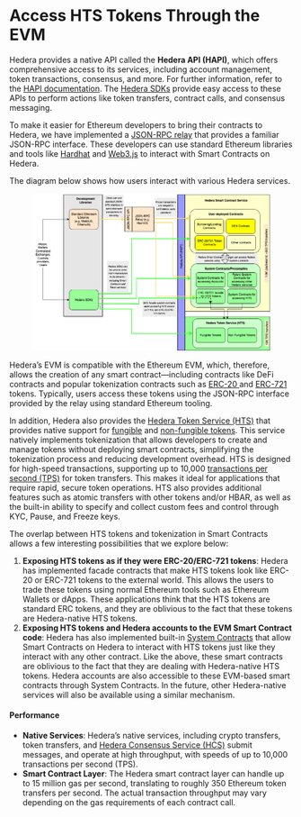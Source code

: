 # Access HTS Tokens Through the EVM

Hedera provides a native API called the **Hedera API (HAPI)**, which offers comprehensive access to its services, including account management, token transactions, consensus, and more. For further information, refer to the [HAPI documentation](../../sdks-and-apis/hedera-api/). The [Hedera SDKs](../../sdks-and-apis/sdks/) provide easy access to these APIs to perform actions like token transfers, contract calls, and consensus messaging.

To make it easier for Ethereum developers to bring their contracts to Hedera, we have implemented a [JSON-RPC relay](../smart-contracts/deploying-smart-contracts/json-rpc-relay.md) that provides a familiar JSON-RPC interface. These developers can use standard Ethereum libraries and tools like [Hardhat](../../support-and-community/glossary.md#hardhat) and [Web3.js](https://web3js.readthedocs.io/en/v1.10.0/) to interact with Smart Contracts on Hedera.

The diagram below shows how users interact with various Hedera services.

<figure><img src="../../.gitbook/assets/SmartContractsAndHTS.drawio.png" alt=""><figcaption></figcaption></figure>

Hedera’s EVM is compatible with the Ethereum EVM, which, therefore, allows the creation of any smart contract—including contracts like DeFi contracts and popular tokenization contracts such as [ERC-20 ](../smart-contracts/tokens-managed-by-smart-contracts/erc-20-fungible-tokens.md)and [ERC-721](../smart-contracts/tokens-managed-by-smart-contracts/erc-721-non-fungible-tokens-nfts.md) tokens. Typically, users access these tokens using the JSON-RPC interface provided by the relay using standard Ethereum tooling.

In addition, Hedera also provides the [Hedera Token Service (HTS)](../../support-and-community/glossary.md#hedera-token-service-hts) that provides native support for [fungible](../../support-and-community/glossary.md#fungible-token) and [non-fungible tokens](../../support-and-community/glossary.md#non-fungible-token-nft). This service natively implements tokenization that allows developers to create and manage tokens without deploying smart contracts, simplifying the tokenization process and reducing development overhead. HTS is designed for high-speed transactions, supporting up to 10,000 [transactions per second (TPS)](../../support-and-community/glossary.md#transactions-per-second-tps) for token transfers. This makes it ideal for applications that require rapid, secure token operations. HTS also provides additional features such as atomic transfers with other tokens and/or HBAR, as well as the built-in ability to specify and collect custom fees and control through KYC, Pause, and Freeze keys.

The overlap between HTS tokens and tokenization in Smart Contracts allows a few interesting possibilities that we explore below:

1. **Exposing HTS tokens as if they were ERC-20/ERC-721 tokens**: Hedera has implemented facade contracts that make HTS tokens look like ERC-20 or ERC-721 tokens to the external world. This allows the users to trade these tokens using normal Ethereum tools such as Ethereum Wallets or dApps. These applications think that the HTS tokens are standard ERC tokens, and they are oblivious to the fact that these tokens are Hedera-native HTS tokens.
2. **Exposing HTS tokens and Hedera accounts to the EVM Smart Contract code**: Hedera has also implemented built-in [System Contracts](../smart-contracts/compiling-smart-contracts.md#system-smart-contracts) that allow Smart Contracts on Hedera to interact with HTS tokens just like they interact with any other contract. Like the above, these smart contracts are oblivious to the fact that they are dealing with Hedera-native HTS tokens. Hedera accounts are also accessible to these EVM-based smart contracts through System Contracts. In the future, other Hedera-native services will also be available using a similar mechanism.

#### Performance

* **Native Services**: Hedera’s native services, including crypto transfers, token transfers, and [Hedera Consensus Service (HCS)](../../support-and-community/glossary.md#hedera-consensus-service-hcs) submit messages, and operate at high throughput, with speeds of up to 10,000 transactions per second (TPS).
* **Smart Contract Layer**: The Hedera smart contract layer can handle up to 15 million gas per second, translating to roughly 350 Ethereum token transfers per second. The actual transaction throughput may vary depending on the gas requirements of each contract call.
